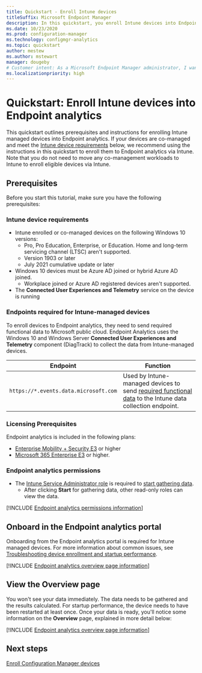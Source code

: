 ```yaml
---
title: Quickstart - Enroll Intune devices
titleSuffix: Microsoft Endpoint Manager
description: In this quickstart, you enroll Intune devices into Endpoint analytics.
ms.date: 10/23/2020
ms.prod: configuration-manager
ms.technology: configmgr-analytics
ms.topic: quickstart
author: mestew
ms.author: mstewart
manager: dougeby
# Customer intent: As a Microsoft Endpoint Manager administrator, I want to enroll Intune devices into Endpoint analytics so that I can gain insights into the user experience.
ms.localizationpriority: high
---
```


# Quickstart: Enroll Intune devices into Endpoint analytics

This quickstart outlines prerequisites and instructions for enrolling Intune managed devices into Endpoint analytics. If your devices are co-managed and meet the [Intune device requirements](#bkmk_prereq) below, we recommend using the instructions in this quickstart to enroll them to Endpoint analytics via Intune. Note that you do not need to move any co-management workloads to Intune to enroll eligible devices via Intune.

## <a name="bkmk_prereq"></a> Prerequisites

Before you start this tutorial, make sure you have the following prerequisites:  

### Intune device requirements

- Intune enrolled or co-managed devices on the following Windows 10 versions:
   - Pro, Pro Education, Enterprise, or Education. Home and long-term servicing channel (LTSC) aren't supported.
   - Version 1903 or later
   - July 2021 cumulative update or later
- Windows 10 devices must be Azure AD joined or hybrid Azure AD joined.
   - Workplace joined or Azure AD registered devices aren't supported.
- The **Connected User Experiences and Telemetry** service on the device is running

### <a name="bkmk_endpoints"></a> Endpoints required for Intune-managed devices

To enroll devices to Endpoint analytics, they need to send required functional data to Microsoft public cloud. Endpoint Analytics uses the Windows 10 and Windows Server **Connected User Experiences and Telemetry** component (DiagTrack) to collect the data from Intune-managed devices.

| Endpoint  | Function  |
|-----------|-----------|
| `https://*.events.data.microsoft.com` | Used by Intune-managed devices to send [required functional data](data-collection.md#bkmk_datacollection) to the Intune data collection endpoint. |

### Licensing Prerequisites

Endpoint analytics is included in the following plans:

- [Enterprise Mobility + Security E3](https://www.microsoftvolumelicensing.com/ProductResults.aspx?doc=Product%20Terms,OST&fid=51) or higher
- [Microsoft 365 Enterprise E3](https://www.microsoft.com/en-us/microsoft-365/enterprise?rtc=1) or higher.

### Endpoint analytics permissions

- The [Intune Service Administrator role](../intune/fundamentals/role-based-access-control.md) is required to [start gathering data](#bkmk_onboard).
   - After clicking **Start** for gathering data, other read-only roles can view the data.

[!INCLUDE [Endpoint analytics permissions information](includes/endpoint-analytics-rbac.md)]

## <a name="bkmk_onboard"></a> Onboard in the Endpoint analytics portal
Onboarding from  the Endpoint analytics portal is required for Intune managed devices. For more information about common issues, see [Troubleshooting device enrollment and startup performance](troubleshoot.md#bkmk_enrollment_tshooter).

[!INCLUDE [Endpoint analytics overview page information](includes/onboard.md)]

## <a name="bkmk_view"></a> View the Overview page

You won't see your data immediately. The data needs to be gathered and the results calculated. For startup performance, the device needs to have been restarted at least once. Once your data is ready, you'll notice some information on the **Overview** page, explained in more detail below:

[!INCLUDE [Endpoint analytics overview page information](includes/overview-page.md)]

## Next steps

[Enroll Configuration Manager devices](enroll-configmgr.md)

